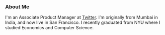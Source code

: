 ### About Me

I'm an Associate Product Manager at [Twitter](https://twitter.com/freialobo). I’m originally from Mumbai in India, and now live in San Francisco. I recently graduated from NYU where I studied Economics and Computer Science.
